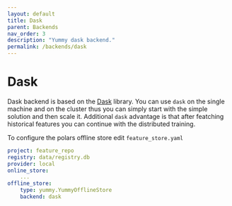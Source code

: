 ```yaml
---
layout: default
title: Dask
parent: Backends
nav_order: 3
description: "Yummy dask backend."
permalink: /backends/dask
---
```


# Dask

Dask backend is based on the [Dask](https://www.dask.org/) library.
You can use `dask` on the single machine and on the cluster thus you can
simply start with the simple solution and then scale it.
Additional `dask` advantage is that after featching historical features you can 
continue with the distributed training. 

To configure the polars offline store edit `feature_store.yaml`
```yaml
project: feature_repo
registry: data/registry.db
provider: local
online_store:
    ...
offline_store:
    type: yummy.YummyOfflineStore
    backend: dask
```


